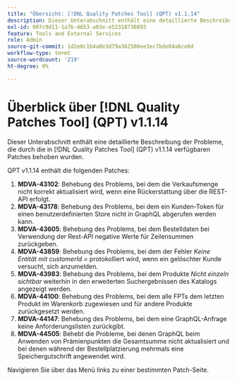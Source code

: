 ```yaml
---
title: "Übersicht: [!DNL Quality Patches Tool] (QPT) v1.1.14"
description: Dieser Unterabschnitt enthält eine detaillierte Beschreibung der Probleme, die durch die in [!DNL Quality Patches Tool]  (QPT) v1.1.14 verfügbaren Patches behoben wurden.
exl-id: 007c9d11-1a7b-4653-a03e-e52318730893
feature: Tools and External Services
role: Admin
source-git-commit: 1d2e0c1b4a8e3d79a362500ee3ec7bde84a6ce0d
workflow-type: tm+mt
source-wordcount: '219'
ht-degree: 0%

---
```


# Überblick über [!DNL Quality Patches Tool] (QPT) v1.1.14

Dieser Unterabschnitt enthält eine detaillierte Beschreibung der Probleme, die durch die in [!DNL Quality Patches Tool] (QPT) v1.1.14 verfügbaren Patches behoben wurden.

QPT v1.1.14 enthält die folgenden Patches:

1. **MDVA-43102**: Behebung des Problems, bei dem die Verkaufsmenge nicht korrekt aktualisiert wird, wenn eine Rückerstattung über die REST-API erfolgt.
1. **MDVA-43178**: Behebung des Problems, bei dem ein Kunden-Token für einen benutzerdefinierten Store nicht in GraphQL abgerufen werden kann.
1. **MDVA-43605**: Behebung des Problems, bei dem Bestelldaten bei Verwendung der Rest-API negative Werte für Zeilensummen zurückgeben.
1. **MDVA-43859**: Behebung des Problems, bei dem der Fehler *Keine Entität mit customerId =* protokolliert wird, wenn ein gelöschter Kunde versucht, sich anzumelden.
1. **MDVA-43983**: Behebung des Problems, bei dem Produkte *Nicht einzeln sichtbar* weiterhin in den erweiterten Suchergebnissen des Katalogs angezeigt werden.
1. **MDVA-44100**: Behebung des Problems, bei dem alle FPTs dem letzten Produkt im Warenkorb zugewiesen und für andere Produkte zurückgesetzt werden.
1. **MDVA-44147**: Behebung des Problems, bei dem eine GraphQL-Anfrage keine Anforderungslisten zurückgibt.
1. **MDVA-44505**: Behebt die Probleme, bei denen GraphQL beim Anwenden von Prämienpunkten die Gesamtsumme nicht aktualisiert und bei denen während der Bestellplatzierung mehrmals eine Speichergutschrift angewendet wird.

Navigieren Sie über das Menü links zu einer bestimmten Patch-Seite.
